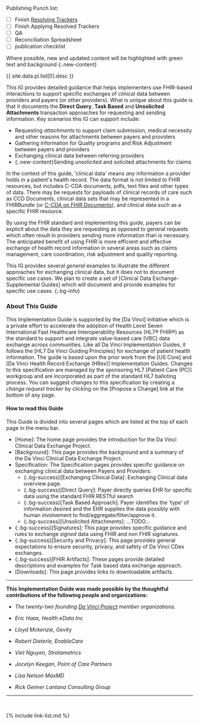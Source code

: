 
<div class="bg-info" markdown="1">
Publishing Punch list:

- [ ] Finish [Resolving Trackers](https://jira.hl7.org/secure/Dashboard.jspa?selectPageId=11801)
- [ ] Finish Applying Resolved Trackers
- [ ] QA
- [ ] Reconciliation Spreadsheet
- [ ] publication checklist

Where possible, new and updated content will be highlighted with green text and background
{:.new-content}

{{ site.data.pl.list[0].desc }}

</div>

This IG provides detailed guidance that helps implementers use FHIR-based interactions to support specific exchanges of clinical data between providers and payers (or other providers).  What is unique about this guide is that it documents the **Direct Query**, **Task Based** and <span markdown="1" class="bg-success">**Unsolicited Attachments** transaction approaches for requesting and sending information</span>. Key scenarios this IG can support include:

 - Requesting *attachments* to support claim submission, medical necessity and other reasons for attachments between payers and providers
 - Gathering information for Quality programs and Risk Adjustment between payers and providers
 - Exchanging clinical data between referring providers
 - {:.new-content}Sending unsolicited and solicited attachments for claims

<span markdown="1" class="bg-success">In the context of this guide, 'clinical data' means *any* information a provider holds in a patient's health record.</span> The data format is not limited to FHIR resources, but includes C-CDA documents, pdfs, text files and other types of data. There may be requests for payloads of clinical records of care such as CCD Documents, clinical data sets that may be represented in a FHIRBundle (or [C-CDA on FHIR Documents](http://hl7.org/fhir/us/ccda/)), and clinical data such as a specific FHIR resource.

By using the FHIR standard and implementing this guide, payers can be explicit about the data they are requesting as opposed to general requests which often result in providers sending more information than is necessary. The anticipated benefit of using FHIR is more efficient and effective exchange of health record information in several areas such as claims management, care coordination, risk adjustment and quality reporting.

This IG provides several *general* examples to illustrate the different approaches for exchanging clinical data, but it does not to document specific use cases.  We plan to create a set of [Clinical Data Exchange- Supplemental Guides] which will document and provide examples for specific use cases.
{:.bg-info}

### About This Guide

This Implementation Guide is supported by the [Da Vinci] initiative which is a private effort to accelerate the adoption of Health Level Seven International Fast Healthcare Interoperability Resources (HL7® FHIR®) as the standard to support and integrate value-based care (VBC) data exchange across communities. Like all Da Vinci Implementation Guides, it follows the [HL7 Da Vinci Guiding Principles] for exchange of patient health information.  The guide is based upon the prior work from the [US Core] and [Da Vinci Health Record Exchange (HRex)] Implementation Guides. Changes to this specification are managed by the sponsoring HL7 [Patient Care (PC)] workgroup and are incorporated as part of the standard HL7 balloting process. You can suggest changes to this specification by creating a *change request tracker* by clicking on the [Propose a Change] link at the bottom of any page.

#### How to read this Guide

This Guide is divided into several pages which are listed at the top of each page in the menu bar.

- [Home]\: The home page provides the introduction for the Da Vinci Clinical Data Exchange Project.
- [Background]\: This page provides the background and a summary of the Da Vinci Clinical Data Exchange Project.
- Specification\: The Specification pages provides specific guidance on exchanging clinical data between Payers and Providers:
  - {:.bg-success}[Exchanging Clinical Data]\: Exchanging Clinical data overview page.
  - {:.bg-success}[Direct Query]\: Payer directly queries EHR for specific data using the standard FHIR RESTful search
  - {:.bg-success}[Task Based Approach]\: Payer identifies the ‘type’ of information desired and the EHR supplies the data possibly with human involvement to find/aggregate/filter/approve it.
  - {:.bg-success}[Unsolicited Attachments]\: ...TODO...
- {:.bg-success}[Signatures]\: This page provides specific guidance and rules to exchange *signed* data using FHIR and non FHIR signatures.
- {:.bg-success}[Security and Privacy]\: This page provides general expectations to ensure security, privacy, and safety of Da Vinci CDex exchanges.
- {:.bg-success}[FHIR Artifacts]\: These pages provide detailed descriptions and examples for Task based data exchange approach.
- [Downloads]\: This page provides links to downloadable artifacts.

---

**This Implementation Guide was made possible by the thoughtful contributions of the following people and organizations:**

- *The twenty-two founding [Da Vinci Project](http://www.hl7.org/about/davinci/index.cfm?ref=common) member organizations.*

- *Eric Haas, Health eData Inc*
- *Lloyd Mckenzie, Gevity*
- *Robert Dieterle, EnableCare*
- *Viet Nguyen, Stratametrics*
- *Jocelyn Keegan, Point of Care Partners*
- *Lisa Nelson MaxMD*
- *Rick Geimer Lantana Consulting Group*

---

<br />

{% include link-list.md %}
